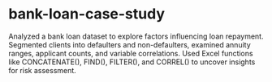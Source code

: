 # bank-loan-case-study
Analyzed a bank loan dataset to explore factors influencing loan repayment. Segmented clients into defaulters and non-defaulters, examined annuity ranges, applicant counts, and variable correlations. Used Excel functions like CONCATENATE(), FIND(), FILTER(), and CORREL() to uncover insights for risk assessment.
